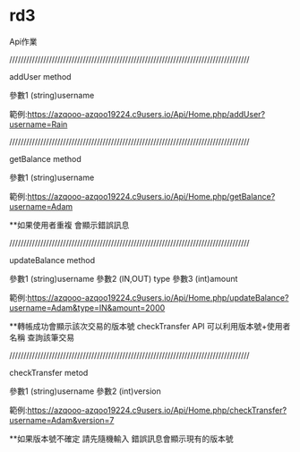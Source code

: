 # rd3
Api作業


/////////////////////////////////////////////////////////////////////////////////////

addUser method

參數1 (string)username

範例:https://azqooo-azqoo19224.c9users.io/Api/Home.php/addUser?username=Rain


/////////////////////////////////////////////////////////////////////////////////////

getBalance method

參數1 (string)username

範例:https://azqooo-azqoo19224.c9users.io/Api/Home.php/getBalance?username=Adam

**如果使用者重複   會顯示錯誤訊息

/////////////////////////////////////////////////////////////////////////////////////

updateBalance method

參數1 (string)username
參數2 (IN,OUT) type
參數3 (int)amount

範例:https://azqooo-azqoo19224.c9users.io/Api/Home.php/updateBalance?username=Adam&type=IN&amount=2000

**轉帳成功會顯示該次交易的版本號  checkTransfer API 可以利用版本號+使用者名稱  查詢該筆交易

/////////////////////////////////////////////////////////////////////////////////////

checkTransfer metod

參數1 (string)username
參數2 (int)version

範例:https://azqooo-azqoo19224.c9users.io/Api/Home.php/checkTransfer?username=Adam&version=7

**如果版本號不確定  請先隨機輸入   錯誤訊息會顯示現有的版本號